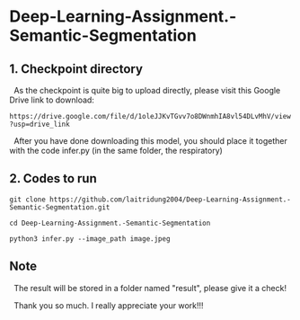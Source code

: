 # Deep-Learning-Assignment.-Semantic-Segmentation

## 1. Checkpoint directory ##

&nbsp; As the checkpoint is quite big to upload directly, please visit this Google Drive link to download: 

```https://drive.google.com/file/d/1oleJJKvTGvv7o8DWnmhIA8vl54DLvMhV/view?usp=drive_link ```

&nbsp; After you have done downloading this model, you should place it together with the code infer.py (in the same folder, the respiratory)


## 2. Codes to run ##

```git clone https://github.com/laitridung2004/Deep-Learning-Assignment.-Semantic-Segmentation.git```

```cd Deep-Learning-Assignment.-Semantic-Segmentation```

```python3 infer.py --image_path image.jpeg```

## Note ##

&nbsp; The result will be stored in a folder named "result", please give it a check!

&nbsp; Thank you so much. I really appreciate your work!!!
